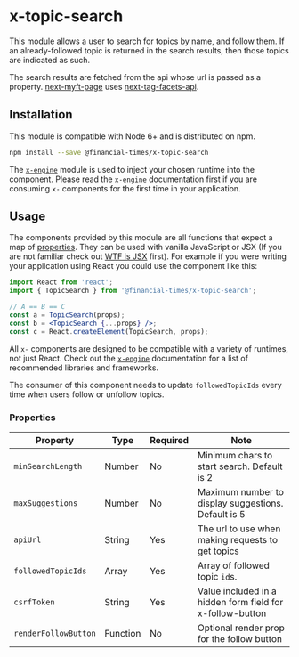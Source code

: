 # x-topic-search

This module allows a user to search for topics by name, and follow them. If an already-followed topic is returned in the search results, then those topics are indicated as such.

The search results are fetched from the api whose url is passed as a property.
[next-myft-page](https://github.com/Financial-Times/next-myft-page/blob/master/client/components/topic-search/TopicSearchContainer.jsx#L9)
uses [next-tag-facets-api](https://github.com/Financial-Times/next-tag-facets-api).


## Installation

This module is compatible with Node 6+ and is distributed on npm.

```bash
npm install --save @financial-times/x-topic-search
```

The [`x-engine`][engine] module is used to inject your chosen runtime into the component. Please read the `x-engine` documentation first if you are consuming `x-` components for the first time in your application.

[engine]: https://github.com/Financial-Times/x-dash/tree/master/packages/x-engine


## Usage

The components provided by this module are all functions that expect a map of [properties](#properties). They can be used with vanilla JavaScript or JSX (If you are not familiar check out [WTF is JSX][jsx-wtf] first). For example if you were writing your application using React you could use the component like this:

```jsx
import React from 'react';
import { TopicSearch } from '@financial-times/x-topic-search';

// A == B == C
const a = TopicSearch(props);
const b = <TopicSearch {...props} />;
const c = React.createElement(TopicSearch, props);
```

All `x-` components are designed to be compatible with a variety of runtimes, not just React. Check out the [`x-engine`][engine] documentation for a list of recommended libraries and frameworks.

[jsx-wtf]: https://jasonformat.com/wtf-is-jsx/


The consumer of this component needs to update `followedTopicIds` every time when users follow or unfollow topics.


### Properties

Property             | Type     | Required | Note
---------------------|----------|----------|------------------
`minSearchLength`    | Number   | No       | Minimum chars to start search. Default is 2
`maxSuggestions`     | Number   | No       | Maximum number to display suggestions. Default is 5
`apiUrl`             | String   | Yes      | The url to use when making requests to get topics
`followedTopicIds`   | Array    | Yes      | Array of followed topic `id`s.
`csrfToken`          | String   | Yes      | Value included in a hidden form field for x-follow-button
`renderFollowButton` | Function | No       | Optional render prop for the follow button
